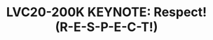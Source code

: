 ---
categories:
- lvc20
description: 'Chat with the speaker of LVC20-200K during the scheduled broadcast time
  in the Slack channel here: https://linaroconnect.slack.com/archives/C01B33V3HUK<br><br>Free,
  open source software is mainly founded on legal tools, like copyright, licenses.
  From a lawyer''s perspective, that means "compliance". But I want to extend the
  concept of compliance, by outlining that complying with the rules means *respect*
  for other people''s work and interest. With the paradigm shifting, with more and
  more workloads happening on the cloud, this is all the more a crucial point, needing
  respect, besides compliance.'
image: /assets/images/featured-images/lvc20/LVC20-200K.png
session_id: LVC20-200K
session_room: '[Track 1] IoT/Edge/Embedded'
session_slot:
  end_time: 2020-09-23 08:40
  start_time: 2020-09-23 08:15
session_speakers:
- speaker_bio: Lawyer, with 25 years&#39; experience in IT, Carlo has been involved
    in top class actions and litigation revolving around free and open source. Has
    been for more than 10 years General Counsel (external) to the Free Software Foundation
    Europe. Now he&#39;s serving in the IP&amp;Open Source Advisory team at UNTIL
    (UN Initiative), is a partner of Open Chain, and a member of the legal team of
    the FSFE, as well as of the Legal Network (world largest, non partizan forum discussing
    Free and open source software).
  speaker_company: Array
  speaker_image: http://avatars.sched.co/f/18/10468627/avatar.jpg.320x320px.jpg?e08
  speaker_name: Carlo Piana
  speaker_position: Partner
  speaker_role: attendee, speaker
session_track: Open Source Development
tag: session
tags: Open Source Development
title: 'LVC20-200K KEYNOTE: Respect! (R-E-S-P-E-C-T!)'
amazon_s3_presentation_url: https://static.linaro.org/connect/lvc20/presentations/LVC20-200K1-0.pdf
amazon_s3_video_url: https://static.linaro.org/connect/lvc20/videos/lvc20-200k.mp4
---